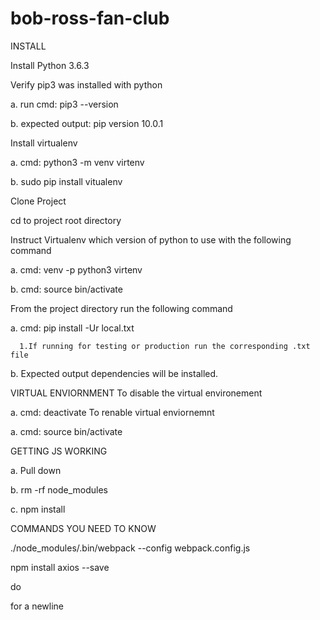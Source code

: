 # bob-ross-fan-club


INSTALL

Install Python 3.6.3

Verify pip3 was installed with python

a. run cmd: pip3 --version

b. expected output: pip version 10.0.1

Install virtualenv

a. cmd: python3 -m venv virtenv

b. sudo pip install vitualenv

Clone Project

cd to project root directory

Instruct Virtualenv which version of python to use with the following command

a. cmd: venv -p python3 virtenv

b. cmd: source bin/activate

From the project directory run the following command

a. cmd: pip install -Ur local.txt
      
      1.If running for testing or production run the corresponding .txt file

b. Expected output dependencies will be installed.

VIRTUAL ENVIORNMENT To disable the virtual environement

  a. cmd: deactivate
To renable virtual enviornemnt

  a. cmd: source bin/activate

GETTING JS WORKING

  a. Pull down

  b. rm -rf node_modules

  c. npm install

COMMANDS YOU NEED TO KNOW
  
  ./node_modules/.bin/webpack --config webpack.config.js
  
   npm install axios --save

   do <p/> for a newline
